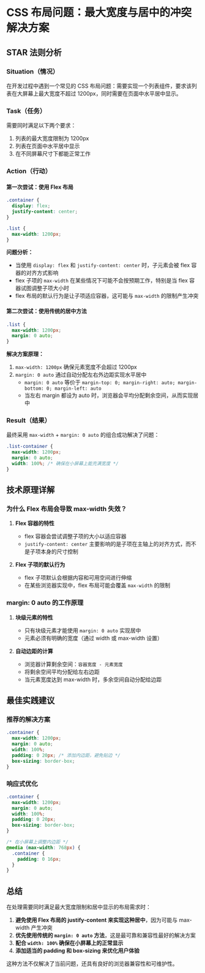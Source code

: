 # CSS 布局问题：最大宽度与居中的冲突解决方案

## STAR 法则分析

### Situation（情况）
在开发过程中遇到一个常见的 CSS 布局问题：需要实现一个列表组件，要求该列表在大屏幕上最大宽度不超过 1200px，同时需要在页面中水平居中显示。

### Task（任务）
需要同时满足以下两个要求：
1. 列表的最大宽度限制为 1200px
2. 列表在页面中水平居中显示
3. 在不同屏幕尺寸下都能正常工作

### Action（行动）

#### 第一次尝试：使用 Flex 布局
```css
.container {
  display: flex;
  justify-content: center;
}

.list {
  max-width: 1200px;
}
```

**问题分析：**
- 当使用 `display: flex` 和 `justify-content: center` 时，子元素会被 flex 容器的对齐方式影响
- flex 子项的 `max-width` 在某些情况下可能不会按预期工作，特别是当 flex 容器试图调整子项大小时
- flex 布局的默认行为是让子项适应容器，这可能与 `max-width` 的限制产生冲突

#### 第二次尝试：使用传统的居中方法
```css
.list {
  max-width: 1200px;
  margin: 0 auto;
}
```

**解决方案原理：**
1. `max-width: 1200px` 确保元素宽度不会超过 1200px
2. `margin: 0 auto` 通过自动分配左右外边距实现水平居中
   - `margin: 0 auto` 等价于 `margin-top: 0; margin-right: auto; margin-bottom: 0; margin-left: auto`
   - 当左右 margin 都设为 auto 时，浏览器会平均分配剩余空间，从而实现居中

### Result（结果）

最终采用 `max-width` + `margin: 0 auto` 的组合成功解决了问题：

```css
.list-container {
  max-width: 1200px;
  margin: 0 auto;
  width: 100%; /* 确保在小屏幕上能充满宽度 */
}
```

## 技术原理详解

### 为什么 Flex 布局会导致 max-width 失效？

1. **Flex 容器的特性**
   - flex 容器会尝试调整子项的大小以适应容器
   - `justify-content: center` 主要影响的是子项在主轴上的对齐方式，而不是子项本身的尺寸控制

2. **Flex 子项的默认行为**
   - flex 子项默认会根据内容和可用空间进行伸缩
   - 在某些浏览器实现中，flex 布局可能会覆盖 `max-width` 的限制

### margin: 0 auto 的工作原理

1. **块级元素的特性**
   - 只有块级元素才能使用 `margin: 0 auto` 实现居中
   - 元素必须有明确的宽度（通过 width 或 max-width 设置）

2. **自动边距的计算**
   - 浏览器计算剩余空间：`容器宽度 - 元素宽度`
   - 将剩余空间平均分配给左右边距
   - 当元素宽度达到 max-width 时，多余空间自动分配给边距

## 最佳实践建议

### 推荐的解决方案
```css
.container {
  max-width: 1200px;
  margin: 0 auto;
  width: 100%;
  padding: 0 20px; /* 添加内边距，避免贴边 */
  box-sizing: border-box;
}
```

### 响应式优化
```css
.container {
  max-width: 1200px;
  margin: 0 auto;
  width: 100%;
  padding: 0 20px;
  box-sizing: border-box;
}

/* 在小屏幕上调整内边距 */
@media (max-width: 768px) {
  .container {
    padding: 0 16px;
  }
}
```

## 总结

在处理需要同时满足最大宽度限制和居中显示的布局需求时：

1. **避免使用 Flex 布局的 justify-content 来实现这种居中**，因为可能与 max-width 产生冲突
2. **优先使用传统的 `margin: 0 auto` 方法**，这是最可靠和兼容性最好的解决方案
3. **配合 `width: 100%` 确保在小屏幕上的正常显示**
4. **添加适当的 padding 和 box-sizing 来优化用户体验**

这种方法不仅解决了当前问题，还具有良好的浏览器兼容性和可维护性。 